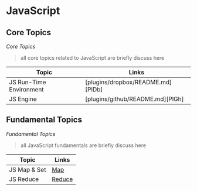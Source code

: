 # JavaScript

## Core Topics

_Core Topics_

> all core topics related to JavaScript are briefly discuss here

| Topic | Links |
| ------ | ------ |
| JS Run-Time Environment | [plugins/dropbox/README.md][PlDb] |
| JS Engine | [plugins/github/README.md][PlGh] |


## Fundamental Topics

_Fundamental Topics_

> all JavaScript fundamentals are briefly discuss here

| Topic | Links |
| ------ | ------ |
| JS Map & Set | [Map](https://github.com/rahmanmajeed/JavaScript/blob/master/Fundamental/Type-Coercion/TypesOfCoercion.md) |
| JS Reduce | [Reduce](https://github.com/rahmanmajeed/JavaScript/blob/master/Fundamental/Type-Coercion/TypesOfCoercion.md) |

